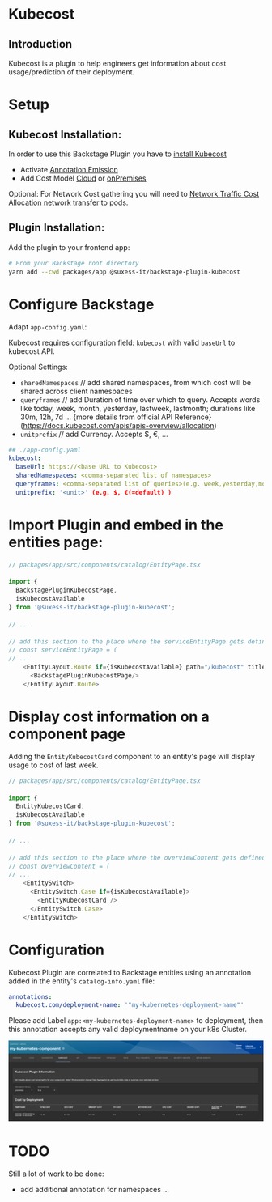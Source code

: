 # Kubecost
## Introduction

Kubecost is a plugin to help engineers get information about cost usage/prediction of their deployment.

# Setup

## Kubecost Installation:

In order to use this Backstage Plugin you have to [install Kubecost](https://docs.kubecost.com/install-and-configure/install/getting-started)

- Activate [Annotation Emission](https://docs.kubecost.com/install-and-configure/advanced-configuration/annotations)
- Add Cost Model [Cloud](https://docs.kubecost.com/install-and-configure/install/cloud-integration) or [onPremises](https://docs.kubecost.com/install-and-configure/install/provider-installations/air-gapped#how-do-i-configure-prices-for-my-on-premise-assets)

Optional: For Network Cost gathering you will need to [Network Traffic Cost Allocation network transfer](https://docs.kubecost.com/using-kubecost/navigating-the-kubecost-ui/cost-allocation/network-allocation) to pods.

## Plugin Installation:
Add the plugin to your frontend app:

```bash
# From your Backstage root directory
yarn add --cwd packages/app @suxess-it/backstage-plugin-kubecost
```

# Configure Backstage 
Adapt `app-config.yaml`:

Kubecost requires configuration field: `kubecost` with valid `baseUrl` to kubecost API.

Optional Settings:
- `sharedNamespaces` // add shared namespaces, from  which cost will be shared across client namespaces
- `queryframes` // add Duration of time over which to query. Accepts words like today, week, month, yesterday, lastweek, lastmonth; durations like 30m, 12h, 7d ... {more details from official API Reference}(https://docs.kubecost.com/apis/apis-overview/allocation)
- `unitprefix` // add Currency. Accepts $, €, ...

```yaml
## ./app-config.yaml
kubecost:
  baseUrl: https://<base URL to Kubecost> 
  sharedNamespaces: <comma-separated list of namespaces>
  queryframes: <comma-separated list of queries>(e.g. week,yesterday,month,today,lastweek)
  unitprefix: '<unit>' (e.g. $, €(=default) )
```

# Import Plugin and embed in the entities page:
```typescript
// packages/app/src/components/catalog/EntityPage.tsx

import { 
  BackstagePluginKubecostPage,
  isKubecostAvailable
} from '@suxess-it/backstage-plugin-kubecost';

// ...

// add this section to the place where the serviceEntityPage gets defined
// const serviceEntityPage = (
// ...
    <EntityLayout.Route if={isKubecostAvailable} path="/kubecost" title="Kubecost">
      <BackstagePluginKubecostPage/>
    </EntityLayout.Route>
```

# Display cost information on a component page
Adding the `EntityKubecostCard` component to an entity's page will display usage to cost of last week.
```typescript
// packages/app/src/components/catalog/EntityPage.tsx

import { 
  EntityKubecostCard,
  isKubecostAvailable
} from '@suxess-it/backstage-plugin-kubecost';

// ...

// add this section to the place where the overviewContent gets defined
// const overviewContent = (
// ... 
    <EntitySwitch>
      <EntitySwitch.Case if={isKubecostAvailable}>
        <EntityKubecostCard />
      </EntitySwitch.Case>
    </EntitySwitch>
```
# Configuration
Kubecost Plugin are correlated to Backstage entities using an annotation added in the entity's `catalog-info.yaml` file:

```yml
annotations:
  kubecost.com/deployment-name: '"my-kubernetes-deployment-name"'
```

Please add Label `app:<my-kubernetes-deployment-name>` to deployment, then this annotation accepts any valid deploymentname on your k8s Cluster.

![Screenshot](./docs/screenshot.png)

# TODO
Still a lot of work to be done:
- add additional annotation for namespaces
...
